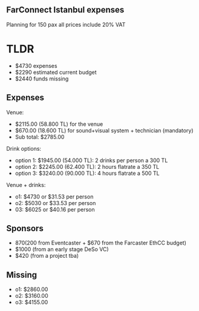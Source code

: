 ## FarConnect Istanbul expenses
Planning for 150 pax all prices include 20% VAT

# TLDR
- $4730 expenses 
- $2290 estimated current budget
- $2440 funds missing 


## Expenses
Venue:
- $2115.00 (58.800 TL) for the venue
- $670.00 (18.600 TL) for sound+visual system + technician (mandatory)
- Sub total: $2785.00

Drink options:
- option 1: $1945.00 (54.000 TL): 2 drinks per person a 300 TL 
- option 2: $2245.00 (62.400 TL): 2 hours flatrate a 350 TL
- option 3: $3240.00 (90.000 TL): 4 hours flatrate a 500 TL

Venue + drinks:
- o1: $4730 or $31.53 per person
- o2: $5030 or $33.53 per person
- 03: $6025 or $40.16 per person

## Sponsors
- $870 ($200 from Eventcaster + $670 from the Farcaster EthCC budget)
- $1000 (from an early stage DeSo VC)
- $420 (from a project tba)

## Missing
- o1: $2860.00
- o2: $3160.00
- o3: $4155.00

